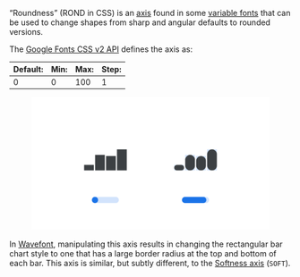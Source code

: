 “Roundness” (ROND in CSS) is an [axis](/glossary/axis_in_variable_fonts) found in some [variable fonts](/glossary/variable_fonts) that can be used to change shapes from sharp and angular defaults to rounded versions.

The [Google Fonts CSS v2 API](https://developers.google.com/fonts/docs/css2) defines the axis as:

| Default: | Min: | Max: | Step: |
| --- | --- | --- | --- |
| 0 | 0 | 100 | 1 |

<figure>

![In the Wavefont typeface, 2 sets of 4 vertical stroke elements with varying lengths are shown, once with a minimum value of the Roundness axis applied, and again with the maximum value applied so that the terminals of the strokes are fully rounded.](images/thumbnail.svg)

</figure>

In [Wavefont](https://fonts.google.com/specimen/Wavefont), manipulating this axis results in changing the rectangular bar chart style to one that has a large border radius at the top and bottom of each bar. This axis is similar, but subtly different, to the [Softness axis](/glossary/softness_axis) (`SOFT`).